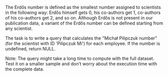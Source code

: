 The Erdős number is defined as the smallest number assigned to scientists in the following way: Erdős himself gets 0, his co-authors get 1, co-authors of his co-authors get 2, and so on. Although Erdős is not present in our publication data, a variant of the Erdős number can be defined starting from any scientist.

The task is to write a query that calculates the "Michał Pilipczuk number" (for the scientist with ID 'Pilipczuk Mi') for each employee. If the number is undefined, return NULL.

Note: The query might take a long time to compute with the full dataset. Test it on a smaller sample and don’t worry about the execution time with the complete data.